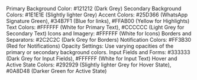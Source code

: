 Primary Background Color: #121212 (Dark Grey)
Secondary Background Colors: #1E1E1E (Slightly lighter Grey)
Accent Colors: #25D366 (WhatsApp Signature Green), #34B7F1 (Blue for links), #FFAB00 (Yellow for Highlights)
Text Colors: #FFFFFF (White for Primary Text), #CCCCCC (Light Grey for Secondary Text)
Icons and Imagery: #FFFFFF (White for Icons)
Borders and Separators: #2C2C2C (Dark Grey for Borders)
Notification Colors: #FF3B30 (Red for Notifications)
Opacity Settings: Use varying opacities of the primary or secondary background colors.
Input Fields and Forms: #333333 (Dark Grey for Input Fields), #FFFFFF (White for Input Text)
Hover and Active State Colors: #292929 (Slightly lighter Grey for Hover State), #0A8D48 (Darker Green for Active State)
